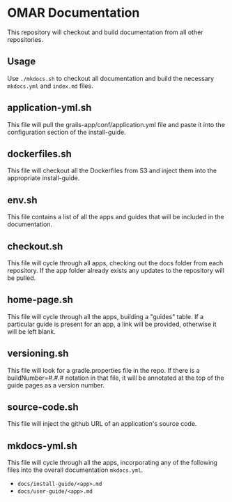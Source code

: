 # OMAR Documentation

This repository will checkout and build documentation from all other repositories.

## Usage
Use `./mkdocs.sh` to checkout all documentation and build the necessary `mkdocs.yml`  and `index.md` files.

## application-yml.sh
This file will pull the grails-app/conf/application.yml file and paste it into the configuration section of the install-guide.

## dockerfiles.sh
This file will checkout all the Dockerfiles from S3 and inject them into the appropriate install-guide.

## env.sh
This file contains a list of all the apps and guides that will be included in the documentation.

## checkout.sh
This file will cycle through all apps, checking out the docs folder from each repository. If the app folder already exists any updates to the repository will be pulled.

## home-page.sh
This file will cycle through all the apps, building a "guides" table. If a particular guide is present for an app, a link will be provided, otherwise it will be left blank.

## versioning.sh
This file will look for a gradle.properties file in the repo. If there is a buildNumber=#.#.# notation in that file, it will be annotated at the top of the guide pages as a version number.

## source-code.sh
This file will inject the github URL of an application's source code.

## mkdocs-yml.sh
This file will cycle through all the apps, incorporating any of the following files into the overall documentation `mkdocs.yml`.
* `docs/install-guide/<app>.md`
* `docs/user-guide/<app>.md`
